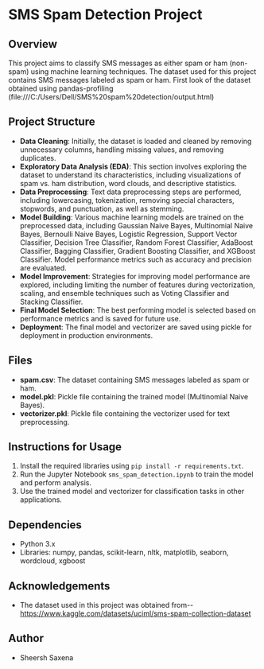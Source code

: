 # SMS Spam Detection Project

## Overview
This project aims to classify SMS messages as either spam or ham (non-spam) using machine learning techniques. The dataset used for this project contains SMS messages labeled as spam or ham.
First look of the dataset obtained using pandas-profiling (file:///C:/Users/Dell/SMS%20spam%20detection/output.html)

## Project Structure
- **Data Cleaning**: Initially, the dataset is loaded and cleaned by removing unnecessary columns, handling missing values, and removing duplicates.
- **Exploratory Data Analysis (EDA)**: This section involves exploring the dataset to understand its characteristics, including visualizations of spam vs. ham distribution, word clouds, and descriptive statistics.
- **Data Preprocessing**: Text data preprocessing steps are performed, including lowercasing, tokenization, removing special characters, stopwords, and punctuation, as well as stemming.
- **Model Building**: Various machine learning models are trained on the preprocessed data, including Gaussian Naive Bayes, Multinomial Naive Bayes, Bernoulli Naive Bayes, Logistic Regression, Support Vector Classifier, Decision Tree Classifier, Random Forest Classifier, AdaBoost Classifier, Bagging Classifier, Gradient Boosting Classifier, and XGBoost Classifier. Model performance metrics such as accuracy and precision are evaluated.
- **Model Improvement**: Strategies for improving model performance are explored, including limiting the number of features during vectorization, scaling, and ensemble techniques such as Voting Classifier and Stacking Classifier.
- **Final Model Selection**: The best performing model is selected based on performance metrics and is saved for future use.
- **Deployment**: The final model and vectorizer are saved using pickle for deployment in production environments.

## Files
- **spam.csv**: The dataset containing SMS messages labeled as spam or ham.
- **model.pkl**: Pickle file containing the trained model (Multinomial Naive Bayes).
- **vectorizer.pkl**: Pickle file containing the vectorizer used for text preprocessing.

## Instructions for Usage
1. Install the required libraries using `pip install -r requirements.txt`.
2. Run the Jupyter Notebook `sms_spam_detection.ipynb` to train the model and perform analysis.
3. Use the trained model and vectorizer for classification tasks in other applications.

## Dependencies
- Python 3.x
- Libraries: numpy, pandas, scikit-learn, nltk, matplotlib, seaborn, wordcloud, xgboost

## Acknowledgements
- The dataset used in this project was obtained from-- https://www.kaggle.com/datasets/uciml/sms-spam-collection-dataset

## Author
- Sheersh Saxena
